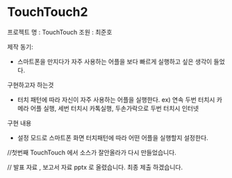 # TouchTouch2

프로젝트 명 :  TouchTouch
조원 : 최준호

제작 동기:
  - 스마트폰을 만지다가 자주 사용하는 어플을 보다 빠르게 실행하고 싶은 생각이 들었다.

구현하고자 하는것 
  - 터치 패턴에 따라 자신이 자주 사용하는 어플을 실행한다.
  ex) 연속 두번 터치시 카메라 어플 실행, 세번 터치시 카톡실행, 두손가락으로 두번 터치시 인터넷
  
구현 내용
  - 설정 모드로 스마트폰 화면 터치패턴에 따라 어떤 어플을 실행할지 설정한다.
  
  
//첫번째 TouchTouch 에서 소스가 잘안올라가 다시 만들었습니다.

// 발표 자료 , 보고서 자료 pptx 로 올렸습니다.
최종 제출 하겠습니다.
